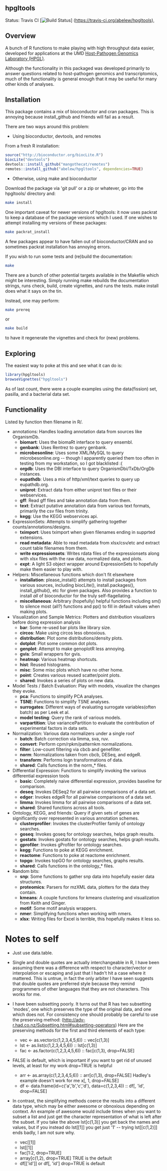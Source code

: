 hpgltools
---------

Status: Travis CI [![Build Status](https://travis-ci.org/abelew/hpgltools.svg?branch=master)]
(https://travis-ci.org/abelew/hpgltools),

## Overview

A bunch of R functions to make playing with high throughput data easier,
developed for applications at the UMD
[Host-Pathogen Genomics Laboratory (HPGL)](http://www.najibelsayed.org/research.aspx).

Although the functionality in this packaged was developed primarily to answer
questions related to host-pathogen genomics and transcriptomics, much of the
functionality is general enough that it may be useful for many other kinds of
analyses.

## Installation

This package contains a mix of bioconductor and cran packages.  This is annoying because
install_github and friends will fail as a result.

There are two ways around this problem:

* Using bioconductor, devtools, and remotes

From a fresh R installation:

```r
source("http://bioconductor.org/biocLite.R")
biocLite("devtools")
devtools::install_github("mangothecat/remotes")
remotes::install_github("abelew/hpgltools", dependencies=TRUE)
```

* Otherwise, using make and bioconductor

Download the package via 'git pull' or a zip or whatever, go
into the hpgltools/ directory and:

```bash
make install
```

One important caveat for newer versions of hpgltools: it now uses packrat to
keep a database of the package versions which I used.  If one wishes to attempt
installing my versions of these packages:

```bash
make packrat_install
```

A few packages appear to have fallen out of bioconductor/CRAN and so sometimes
packrat installation has annoying errors.

If you wish to run some tests and (re)build the documentation:

```bash
make
```

There are a bunch of other potential targets available in the Makefile which
might be interesting. Simply running make rebuilds the documentation strings,
runs check, build, create vignettes, and runs the tests.  make install does what
it says on the tin.

Instead, one may perform:

```bash
make prereq
```

or

```bash
make build
```

to have it regenerate the vignettes and check for (new) problems.

## Exploring

The easiest way to poke at this and see what it can do is:

```r
library(hpgltools)
browseVignettes("hpgltools")
```

As of last count, there were a couple examples using the data(fission)
set, pasilla, and a bacterial data set.

## Functionality

Listed by function then filename in R/.

* annotations: Handles loading annotation data from sources like OrganismDb.
    - **biomart**:  Uses the biomaRt interface to query ensembl.
    - **genbank**:  Uses Rentrez to query genbank.
    - **microbesonline**:  Uses some XML/MySQL to query microbesonline.org --
      though I apparently queried them too often in testing from my workstation,
      so I got blacklisted :(
    - **orgdb**:  Uses the DBI interface to query OrganismDbi/TxDb/OrgDb
      instances.
    - **eupathdb**:  Uses a mix of http/xml/text queries to query up
      eupathdb.org.
    - **uniprot**:  Extract data from either uniprot text files or their
      webservices.
    - **gff**: Read gff files and take annotation data from them.
    - **text**: Extract putative annotation data from various text formats,
      primarily the csv files from trinity.
    - **kegg**: Use the KEGG webservices api.
* ExpressionSets:  Attempts to simplify gathering together
  counts/annotations/designs.
    - **tximport**:  Uses tximport when given filenames ending in supprted extensions.
    - **read metadata**:  Able to read metadata from xlsx/csv/etc and extract
      count table filenames from them.
    - **write expressionsets**:  Writes rdata files of the expressionsets along
      with xlsx files with the raw data, normalized data, and plots.
    - **expt**:  A light S3 object wrapper around ExpressionSets to hopefully make them easier to play with.
* Helpers:  Miscellaneous functions which don't fit elsewhere
    - **installation**:  please_install() attempts to install packages from
      various sources, including biocLite(), install.packages(), install_github(), etc for
      given packages.  Also provides a function to install _all_ of bioconductor
      for the truly self-flagellating.
    - **miscellaneous**:  Arbitrary (hopefully) helpful functions including sm()
      to silence most (all?) functions and pp() to fill in default values when
      making plots.
* Visualization and Sample Metrics:  Plotters and distribution visualizers before doing expression analysis
    - **bar**: Some re-used bar plots like library size.
    - **circos**: Make using circos less obnoxious.
    - **distribution**: Plot some distributions/density plots.
    - **dotplot**: Plot some common dot plots.
    - **genplot**: Attempt to make genoplotR less annoying.
    - **gvis**: Small wrappers for gvis.
    - **heatmap**: Various heatmap shortcuts.
    - **hist**: Reused histograms.
    - **misc**: Some misc plots which have no other home.
    - **point**: Creates various reused scatter/point plots.
    - **shared**: Invokes a series of plots on new data.
* Model Tests / Batch Evaluation:  Play with models, visualize the changes they evoke.
    - **pca**: Functions to simplify PCA analyses.
    - **TSNE**: Functions to simplify TSNE analyses.
    - **surrogates**: Different ways of evaluating surrogate variables(often batch) as per Leek et al.
    - **model testing**: Query the rank of various models.
    - **varpartition**: Use variancePartition to evaluate the contribution of experimental factors in data sets.
* Normalization:  Various data normalizers under a single roof
    - **batch**: Batch correction via limma, sva, ruv.
    - **convert**: Perform cpm/rpkm/patternkm normalizations.
    - **filter**: Low-count filtering via cbcb and genefilter.
    - **norm**: Normalizations taken from cbcb, DESeq, and edgeR.
    - **transform**: Performs logn transformations of data.
    - **shared**: Calls functions in the norm_* files.
* Differential Expression:  Functions to simplify invoking the various differential expression tools
    - **basic**: Completely naive differential expression, provides baseline for comparison.
    - **deseq**: Invokes DESeq2 for all pairwise comparisons of a data set.
    - **edger**: Invokes edgeR for all pairwise comparisons of a data set.
    - **limma**: Invokes limma for all pairwise comparisons of a data set.
    - **shared**: Shared functions across all tools.
* Ontology, KEGG, and friends:  Query if given sets of genes are significantly over represented in various annotation schemes.
    - **clusterprofiler**: Invokes the clusterProfiler family of ontology searches.
    - **goseq**: Invokes goseq for ontology searches, helps graph results.
    - **gostats**: Invokes gostats for ontology searches, helps graph results.
    - **gprofiler**: Invokes gProfiler for ontology searches.
    - **kegg**: Functions to poke at KEGG enrichment.
    - **reactome**: Functions to poke at reactome enrichment.
    - **topgo**: Invokes topGO for ontology searches, graphs results.
    - **shared**: Calls functions in the ontology_* files.
* Random bits:
    - **snp**: Some functions to gather snp data into hopefully easier data
               structures.
    - **proteomics**: Parsers for mzXML data, plotters for the data they contain.
    - **kmeans**: A couple functions for kmeans clustering and visualization from Keith and Ginger.
    - **motif**: Some motif analysis wrappers.
    - **nmer**: Simplifying functions when working with nmers.
    - **xlsx**: Writing files for Excel is terrible, this hopefully makes it less so.

# Notes to self

* Just use data.table.
* Single and double quotes are actually interchangeable in R, I have been assuming there was a
  difference with respect to character/vector or interpolation or escaping and just that I hadn't
  hit a case where it mattered.  This is untrue, in fact the only arbiter I have seen suggests that
  double quotes are preferred style because they remind programmers of other languages that they are
  not characters.  This works for me.
* I have been subsetting poorly.  It turns out that R has two subsetting 'modes', one which
  preserves the type of the original data, and one which does not.  For consistency one should
  probably be careful to use the preserving method: (http://adv-r.had.co.nz/Subsetting.html#subsetting-operators)
  Here are the preserving methods for the first and third elements of each type:

    * vec <- as.vector(c(1,2,3,4,5,6))   :: vec[c(1,3)]
    * lst <- as.list(c(1,2,3,4,5,6))     :: lst[c(1,3)]
    * fac <- as.factor(c(1,2,3,4,5,6))   :: fac[c(1,3), drop=FALSE]

* FALSE is default, which is important if you want to get rid of unused levels, at least for my work
  drop=TRUE is helpful

    * arr <- as.array(c(1,2,3,4,5,6))    :: arr[c(1,3), drop=FALSE]
             Hadley's example doesn't work for me x[, 1, drop=FALSE]
    * df <- data.frame(id=c('a','b','c','d'), data=c(1,2,3,4))  :: df[, 'id', drop=FALSE]

* In contrast, the simplifying methods coerce the results into a different data type, which may be
  either awesome or obnoxious depending on context.  An example of awesome would include times when
  you want to subset a list and just get the character representation of what is left after the
  subset.  If you take the above lst[c(1,3)] you get back the names and values, but if you instead do
  lst[[1]] you get just '1' -- trying lst[[c(1,2)]] ends badly, I am not sure why.

    * vec[[1]]
    * lst[[1]]
    * fac[1:2, drop=TRUE]
    * array[c(1,2), drop=TRUE]  TRUE is the default
    * df[['id']] or df[, 'id']  drop=TRUE is default
